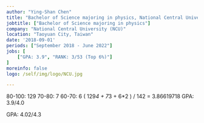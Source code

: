 ```yaml
---
author: "Ying-Shan Chen"
title: "Bachelor of Science majoring in physics, National Central University"
jobtitle: ["Bachelor of Science majoring in physics"]
company: "National Central University (NCU)"
location: "Taoyuan City, Taiwan"
date: '2018-09-01'
periods: ["September 2018 - June 2022"]
jobs: [
    ["GPA: 3.9", "RANK: 3/53 (Top 6%)"]
]
moreinfo: false
logo: /self/img/logo/NCU.jpg

---
```


80-100: 129
70-80: 7
60-70: 6
( 129*4 + 7*3 + 6*2 ) / 142 = 3.86619718 
GPA: 3.9/4.0

GPA: 4.02/4.3